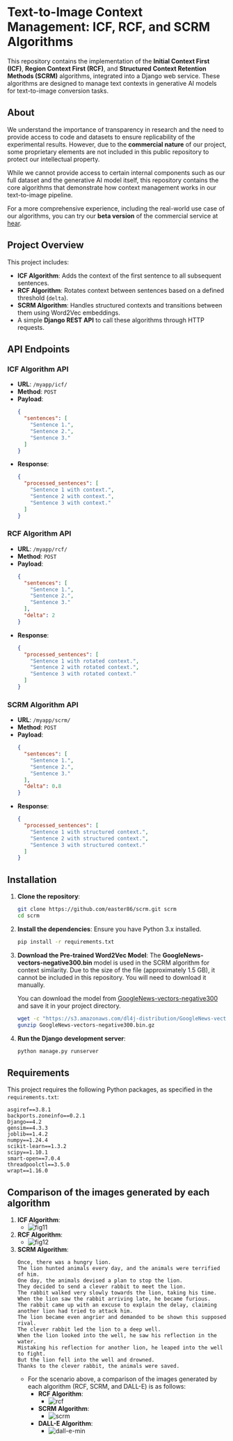 # Text-to-Image Context Management: ICF, RCF, and SCRM Algorithms

This repository contains the implementation of the **Initial Context First (ICF)**, **Region Context First (RCF)**, and **Structured Context Retention Methods (SCRM)** algorithms, integrated into a Django web service. These algorithms are designed to manage text contexts in generative AI models for text-to-image conversion tasks.

## About

We understand the importance of transparency in research and the need to provide access to code and datasets to ensure replicability of the experimental results. However, due to the **commercial nature** of our project, some proprietary elements are not included in this public repository to protect our intellectual property.

While we cannot provide access to certain internal components such as our full dataset and the generative AI model itself, this repository contains the core algorithms that demonstrate how context management works in our text-to-image pipeline. 

For a more comprehensive experience, including the real-world use case of our algorithms, you can try our **beta version** of the commercial service at [hear](https://bit.ly/4ed772a).

## Project Overview

This project includes:

- **ICF Algorithm**: Adds the context of the first sentence to all subsequent sentences.
- **RCF Algorithm**: Rotates context between sentences based on a defined threshold (`delta`).
- **SCRM Algorithm**: Handles structured contexts and transitions between them using Word2Vec embeddings.
- A simple **Django REST API** to call these algorithms through HTTP requests.
  
## API Endpoints

### ICF Algorithm API

- **URL**: `/myapp/icf/`
- **Method**: `POST`
- **Payload**:
    ```json
    {
      "sentences": [
        "Sentence 1.",
        "Sentence 2.",
        "Sentence 3."
      ]
    }
    ```
- **Response**:
    ```json
    {
      "processed_sentences": [
        "Sentence 1 with context.",
        "Sentence 2 with context.",
        "Sentence 3 with context."
      ]
    }
    ```

### RCF Algorithm API

- **URL**: `/myapp/rcf/`
- **Method**: `POST`
- **Payload**:
    ```json
    {
      "sentences": [
        "Sentence 1.",
        "Sentence 2.",
        "Sentence 3."
      ],
      "delta": 2
    }
    ```
- **Response**:
    ```json
    {
      "processed_sentences": [
        "Sentence 1 with rotated context.",
        "Sentence 2 with rotated context.",
        "Sentence 3 with rotated context."
      ]
    }
    ```

### SCRM Algorithm API

- **URL**: `/myapp/scrm/`
- **Method**: `POST`
- **Payload**:
    ```json
    {
      "sentences": [
        "Sentence 1.",
        "Sentence 2.",
        "Sentence 3."
      ],
      "delta": 0.8
    }
    ```
- **Response**:
    ```json
    {
      "processed_sentences": [
        "Sentence 1 with structured context.",
        "Sentence 2 with structured context.",
        "Sentence 3 with structured context."
      ]
    }
    ```

## Installation

1. **Clone the repository**:
    ```bash
    git clone https://github.com/easter86/scrm.git scrm
    cd scrm
    ```

2. **Install the dependencies**:
    Ensure you have Python 3.x installed.
    ```bash
    pip install -r requirements.txt
    ```

3. **Download the Pre-trained Word2Vec Model**:
    The **GoogleNews-vectors-negative300.bin** model is used in the SCRM algorithm for context similarity. Due to the size of the file (approximately 1.5 GB), it cannot be included in this repository. You will need to download it manually.

    You can download the model from [GoogleNews-vectors-negative300](https://code.google.com/archive/p/word2vec/) and save it in your project directory.

    ```bash
    wget -c "https://s3.amazonaws.com/dl4j-distribution/GoogleNews-vectors-negative300.bin.gz"
    gunzip GoogleNews-vectors-negative300.bin.gz
    ```

4. **Run the Django development server**:
    ```bash
    python manage.py runserver
    ```

## Requirements

This project requires the following Python packages, as specified in the `requirements.txt`:

```text
asgiref==3.8.1
backports.zoneinfo==0.2.1
Django==4.2
gensim==4.3.3
joblib==1.4.2
numpy==1.24.4
scikit-learn==1.3.2
scipy==1.10.1
smart-open==7.0.4
threadpoolctl==3.5.0
wrapt==1.16.0
```

## Comparison of the images generated by each algorithm

1. **ICF Algorithm**:
    - ![fig11](https://github.com/user-attachments/assets/5944f9fe-8e67-43db-b965-3b05bdce465f)
2. **RCF Algorithm**:
    - ![fig12](https://github.com/user-attachments/assets/4237fc18-9822-4b20-aed4-d6492810852b)
3. **SCRM Algorithm**:
   ```text
   Once, there was a hungry lion.
   The lion hunted animals every day, and the animals were terrified of him.
   One day, the animals devised a plan to stop the lion.
   They decided to send a clever rabbit to meet the lion.
   The rabbit walked very slowly towards the lion, taking his time.
   When the lion saw the rabbit arriving late, he became furious.
   The rabbit came up with an excuse to explain the delay, claiming another lion had tried to attack him.
   The lion became even angrier and demanded to be shown this supposed rival.
   The clever rabbit led the lion to a deep well.
   When the lion looked into the well, he saw his reflection in the water.
   Mistaking his reflection for another lion, he leaped into the well to fight.
   But the lion fell into the well and drowned.
   Thanks to the clever rabbit, the animals were saved.
    ```
    - For the scenario above, a comparison of the images generated by each algorithm (RCF, SCRM, and DALL-E) is as follows:
        - **RCF Algorithm**:
            - ![rcf](https://github.com/user-attachments/assets/29c02349-30b0-4503-89cf-3f6223ad8809)
        - **SCRM Algorithm**:
            - ![scrm](https://github.com/user-attachments/assets/5071be67-5836-4ed4-981e-f7e2a951265f)
        - **DALL-E Algorithm**:
            - ![dall-e-min](https://github.com/user-attachments/assets/0417aecd-a983-409d-96cb-f98a0717825e)

